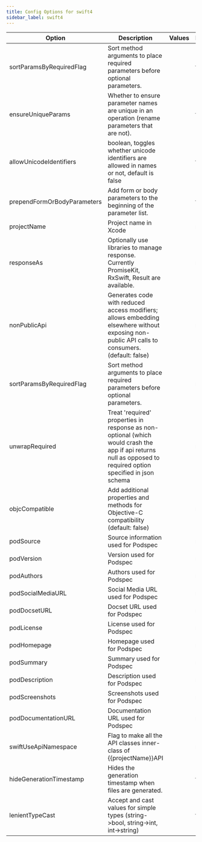 ```yaml
---
title: Config Options for swift4
sidebar_label: swift4
---
```


| Option | Description | Values | Default |
| ------ | ----------- | ------ | ------- |
|sortParamsByRequiredFlag|Sort method arguments to place required parameters before optional parameters.| |true|
|ensureUniqueParams|Whether to ensure parameter names are unique in an operation (rename parameters that are not).| |true|
|allowUnicodeIdentifiers|boolean, toggles whether unicode identifiers are allowed in names or not, default is false| |false|
|prependFormOrBodyParameters|Add form or body parameters to the beginning of the parameter list.| |false|
|projectName|Project name in Xcode| |null|
|responseAs|Optionally use libraries to manage response.  Currently PromiseKit, RxSwift, Result are available.| |null|
|nonPublicApi|Generates code with reduced access modifiers; allows embedding elsewhere without exposing non-public API calls to consumers.(default: false)| |null|
|sortParamsByRequiredFlag|Sort method arguments to place required parameters before optional parameters.| |null|
|unwrapRequired|Treat 'required' properties in response as non-optional (which would crash the app if api returns null as opposed to required option specified in json schema| |null|
|objcCompatible|Add additional properties and methods for Objective-C compatibility (default: false)| |null|
|podSource|Source information used for Podspec| |null|
|podVersion|Version used for Podspec| |null|
|podAuthors|Authors used for Podspec| |null|
|podSocialMediaURL|Social Media URL used for Podspec| |null|
|podDocsetURL|Docset URL used for Podspec| |null|
|podLicense|License used for Podspec| |null|
|podHomepage|Homepage used for Podspec| |null|
|podSummary|Summary used for Podspec| |null|
|podDescription|Description used for Podspec| |null|
|podScreenshots|Screenshots used for Podspec| |null|
|podDocumentationURL|Documentation URL used for Podspec| |null|
|swiftUseApiNamespace|Flag to make all the API classes inner-class of {{projectName}}API| |null|
|hideGenerationTimestamp|Hides the generation timestamp when files are generated.| |true|
|lenientTypeCast|Accept and cast values for simple types (string-&gt;bool, string-&gt;int, int-&gt;string)| |false|
